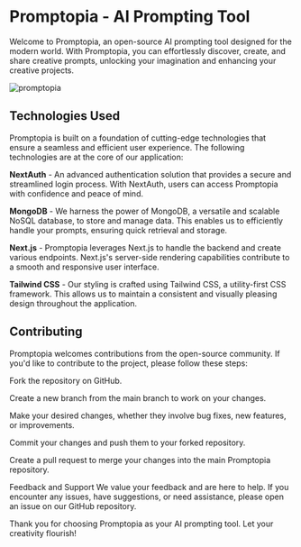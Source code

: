 # Promptopia - AI Prompting Tool

Welcome to Promptopia, an open-source AI prompting tool designed for the modern world. With Promptopia, you can effortlessly discover, create, and share creative prompts, unlocking your imagination and enhancing your creative projects.

![promptopia](https://github.com/wasimtayyan/promptopia/assets/127048388/fd21ebc0-a1fa-4e8d-bc6c-73af46f52102)

## Technologies Used


Promptopia is built on a foundation of cutting-edge technologies that ensure a seamless and efficient user experience. The following technologies are at the core of our application:

**NextAuth** - An advanced authentication solution that provides a secure and streamlined login process. With NextAuth, users can access Promptopia with confidence and peace of mind.

**MongoDB** - We harness the power of MongoDB, a versatile and scalable NoSQL database, to store and manage data. This enables us to efficiently handle your prompts, ensuring quick retrieval and storage.

**Next.js** - Promptopia leverages Next.js to handle the backend and create various endpoints. Next.js's server-side rendering capabilities contribute to a smooth and responsive user interface.

**Tailwind CSS** - Our styling is crafted using Tailwind CSS, a utility-first CSS framework. This allows us to maintain a consistent and visually pleasing design throughout the application.


## Contributing

Promptopia welcomes contributions from the open-source community. If you'd like to contribute to the project, please follow these steps:

Fork the repository on GitHub.

Create a new branch from the main branch to work on your changes.

Make your desired changes, whether they involve bug fixes, new features, or improvements.

Commit your changes and push them to your forked repository.

Create a pull request to merge your changes into the main Promptopia repository.

Feedback and Support
We value your feedback and are here to help. If you encounter any issues, have suggestions, or need assistance, please open an issue on our GitHub repository.

Thank you for choosing Promptopia as your AI prompting tool. Let your creativity flourish!
